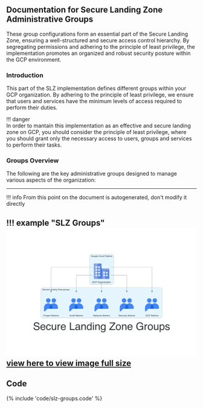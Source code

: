 ## Documentation for Secure Landing Zone Administrative Groups
These group configurations form an essential part of the Secure Landing Zone, ensuring a well-structured and secure access control hierarchy. By segregating permissions and adhering to the principle of least privilege, the implementation promotes an organized and robust security posture within the GCP environment.

### Introduction

This part of the SLZ implementation defines different groups within your GCP organization. By adhering to the principle of least privilege, we ensure that users and services have the minimum levels of access required to perform their duties.

!!! danger    
          In order to mantain this implementation as an effective and secure landing zone on GCP, you should consider the principle of least privilege,
          where you should grant only the necessary access to users, groups and services to perform their tasks.
          

### Groups Overview

The following are the key administrative groups designed to manage various aspects of the organization:
 
---
!!! info
    From this point on the document is autogenerated, don't modify it directly

!!! example "SLZ Groups"
    ![image info](./img/slz-groups.png)
    [view here to view image full size](./img/slz-groups.png)
---
## Code

{% include 'code/slz-groups.code' %}
